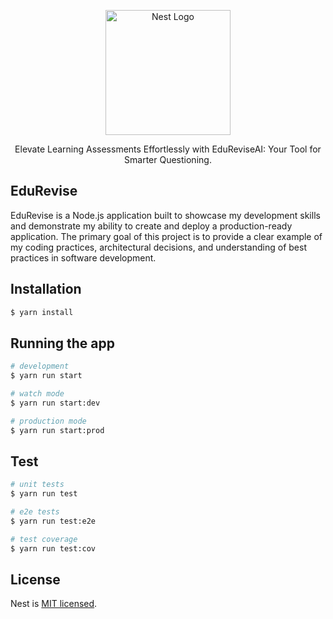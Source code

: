 <p align="center">
  <a href="http://nestjs.com/" target="blank"><img src="https://nestjs.com/img/logo-small.svg" width="200" alt="Nest Logo" /></a>
</p>

[circleci-image]: https://img.shields.io/circleci/build/github/nestjs/nest/master?token=abc123def456
[circleci-url]: https://circleci.com/gh/nestjs/nest

  <p align="center">Elevate Learning Assessments Effortlessly with EduReviseAI: Your Tool for Smarter Questioning.</p>
    <p align="center">

## EduRevise

EduRevise is a Node.js application built to showcase my development skills and demonstrate my ability to create and deploy a production-ready application. The primary goal of this project is to provide a clear example of my coding practices, architectural decisions, and understanding of best practices in software development.


## Installation

```bash
$ yarn install
```

## Running the app

```bash
# development
$ yarn run start

# watch mode
$ yarn run start:dev

# production mode
$ yarn run start:prod
```

## Test

```bash
# unit tests
$ yarn run test

# e2e tests
$ yarn run test:e2e

# test coverage
$ yarn run test:cov
```



## License

Nest is [MIT licensed](LICENSE).
